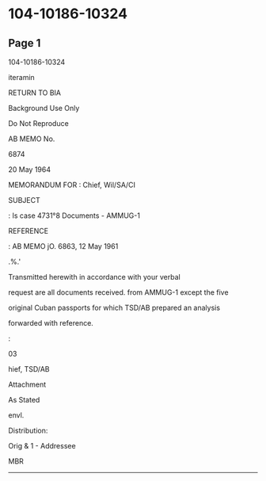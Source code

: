 # 104-10186-10324

## Page 1

104-10186-10324

iteramin

RETURN TO BIA

Background Use Only

Do Not Reproduce

AB MEMO No.

6874

20 May 1964

MEMORANDUM FOR : Chief, Wil/SA/CI

SUBJECT

: Is case 4731°8 Documents - AMMUG-1

REFERENCE

: AB MEMO jO. 6863, 12 May 1961

.%.'

Transmitted herewith in accordance with your verbal

request are all documents received. from AMMUG-1 except the five

original Cuban passports for which TSD/AB prepared an analysis

forwarded with reference.

:

03

hief, TSD/AB

Attachment

As Stated

envl.

Distribution:

Orig & 1 - Addressee

MBR

---

